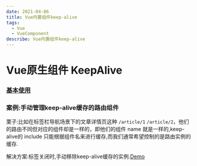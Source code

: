 ```yaml
---
date: 2021-04-06
title: Vue内置组件keep-alive
tags:
  - Vue
  - VueComponent
describe: Vue内置组件keep-alive
---
```


# Vue原生组件 KeepAlive

### [基本使用](https://cn.vuejs.org/v2/api/#keep-alive)

### 案例:手动管理keep-alive缓存的路由组件

栗子:比如在标签栏导航场景下的文章详情页这种 `/article/1` `/article/2`，他们的路由不同但对应的组件却是一样的，即他们的组件 name 就是一样的,keep-alive的 include 只能根据组件名来进行缓存,而我们通常希望控制的是路由实例的缓存.

解决方案:标签关闭时,手动移除keep-alive缓存的实例.[Demo](https://jsfiddle.net/Runki/pc5ka9j1/110/)

